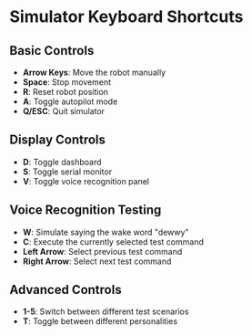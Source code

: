 # Simulator Keyboard Shortcuts

## Basic Controls
- **Arrow Keys**: Move the robot manually
- **Space**: Stop movement
- **R**: Reset robot position
- **A**: Toggle autopilot mode
- **Q/ESC**: Quit simulator

## Display Controls
- **D**: Toggle dashboard
- **S**: Toggle serial monitor
- **V**: Toggle voice recognition panel

## Voice Recognition Testing
- **W**: Simulate saying the wake word "dewwy"
- **C**: Execute the currently selected test command
- **Left Arrow**: Select previous test command
- **Right Arrow**: Select next test command

## Advanced Controls
- **1-5**: Switch between different test scenarios
- **T**: Toggle between different personalities
